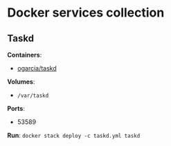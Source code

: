Docker services collection
===

Taskd
---

**Containers**:
 - [ogarcia/taskd](https://github.com/ogarcia/taskd)

**Volumes**:
 - `/var/taskd`

**Ports**:
 - 53589

**Run**: `docker stack deploy -c taskd.yml taskd`
